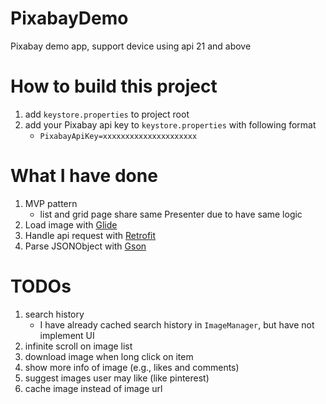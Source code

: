 # PixabayDemo
Pixabay demo app, support device using api 21 and above

# How to build this project
1. add `keystore.properties` to project root
2. add your Pixabay api key to `keystore.properties` with following format
    - `PixabayApiKey=xxxxxxxxxxxxxxxxxxxxx`
    
# What I have done
1. MVP pattern
    - list and grid page share same Presenter due to have same logic
2. Load image with [Glide]
3. Handle api request with [Retrofit]
4. Parse JSONObject with [Gson]

# TODOs
1. search history
    - I have already cached search history in `ImageManager`, but have not implement UI
2. infinite scroll on image list
3. download image when long click on item
4. show more info of image (e.g., likes and comments)
5. suggest images user may like (like pinterest)
6. cache image instead of image url


[//]: # "references"
[Glide]: https://github.com/bumptech/glide
[Retrofit]: http://square.github.io/retrofit/
[Gson]: https://github.com/google/gson
